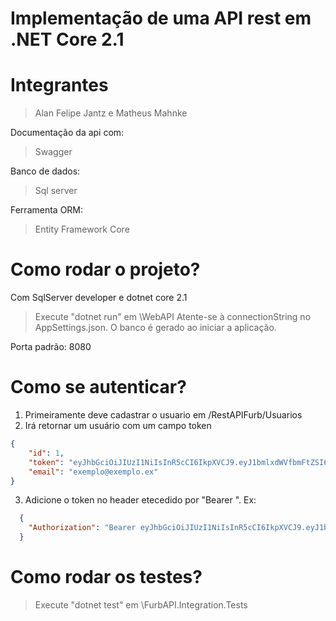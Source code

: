 # Implementação de uma API rest em .NET Core 2.1

# Integrantes
> Alan Felipe Jantz e Matheus Mahnke

Documentação da api com:
> Swagger

Banco de dados:
> Sql server

Ferramenta ORM:
> Entity Framework Core

# Como rodar o projeto?
Com SqlServer developer e dotnet core 2.1
> Execute "dotnet run" em \WebAPI
Atente-se à connectionString no AppSettings.json.
O banco é gerado ao iniciar a aplicação.

Porta padrão: 8080

# Como se autenticar?
1. Primeiramente deve cadastrar o usuario em  /RestAPIFurb/Usuarios
2. Irá retornar um usuário com um campo token
```json
{
    "id": 1,
    "token": "eyJhbGciOiJIUzI1NiIsInR5cCI6IkpXVCJ9.eyJ1bmlxdWVfbmFtZSI6IjEiLCJuYmYiOjE1NTk5MjEwMjAsImV4cCI6MTU2MDUyNTgyMCwiaWF0IjoxNTU5OTIxMDIwfQ._5P1>K9HhZ86tRpowGx_QlGD6pcns8TEgNpVD5SMi4Z0",
    "email": "exemplo@exemplo.ex"
}
```
3. Adicione o token no header etecedido por "Bearer ". Ex:
```json
  {
    "Authorization": "Bearer eyJhbGciOiJIUzI1NiIsInR5cCI6IkpXVCJ9.eyJ1bmlxdWVfbmFtZSI6IjEiLCJuYmYiOjE1NTk5MjEwMjAsImV4cCI6MTU2MDUyNTgyMCwiaWF0IjoxNTU5OTIxMDIwfQ._5P1K9HhZ86tRpowGx_QlGD6pcns8TEgNpVD5SMi4Z0"
  }
```

# Como rodar os testes?
>Execute "dotnet test" em \FurbAPI.Integration.Tests
